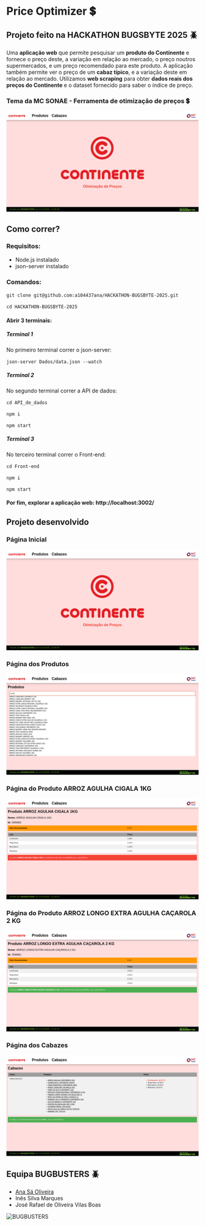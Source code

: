 # Price Optimizer 💲
## Projeto feito na HACKATHON BUGSBYTE 2025 🪲
Uma **aplicação web** que permite pesquisar um **produto do Continente** e fornece o preço deste, a variação em relação ao mercado, o preço noutros supermercados, e um preço recomendado para este produto. A aplicação também permite ver o preço de um **cabaz típico**, e a variação deste em relação ao mercado. Utilizamos **web scraping** para obter **dados reais dos preços do Continente** e o dataset fornecido para saber o índice de preço.

### Tema da MC SONAE - Ferramenta de otimização de preços 💲
![](readme/1.png)

## Como correr?
### Requisitos:
- Node.js instalado
- json-server instalado

### Comandos:
```
git clone git@github.com:a104437ana/HACKATHON-BUGSBYTE-2025.git
```
```
cd HACKATHON-BUGSBYTE-2025
```
#### Abrir 3 terminais:

##### Terminal 1

No primeiro terminal correr o json-server:
```
json-server Dados/data.json --watch
```

##### Terminal 2

No segundo terminal correr a API de dados:
```
cd API_de_dados
```
```
npm i
```
```
npm start
```

##### Terminal 3

No terceiro terminal correr o Front-end:
```
cd Front-end
```
```
npm i
```
```
npm start
```

#### Por fim, explorar a aplicação web: http://localhost:3002/

## Projeto desenvolvido
### Página Inicial
![](readme/1.png)
### Página dos Produtos
![](readme/2.png)
### Página do Produto ARROZ AGULHA CIGALA 1KG
![](readme/3.png)
### Página do Produto ARROZ LONGO EXTRA AGULHA CAÇAROLA 2 KG
![](readme/4.png)
### Página dos Cabazes
![](readme/5.png)

## Equipa BUGBUSTERS 🪲
- [Ana Sá Oliveira](https://github.com/a104437ana)
- Inês Silva Marques
- José Rafael de Oliveira Vilas Boas

![BUGBUSTERS](bug.png)